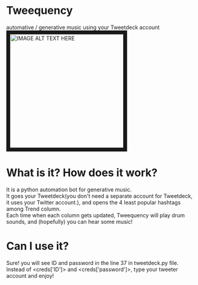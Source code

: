 # Tweequency
automative / generative music using your Tweetdeck account<br/>
<a href="http://www.youtube.com/watch?feature=player_embedded&v=ZITR63gNswE
" target="_blank"><img src="http://img.youtube.com/vi/ZITR63gNswE/0.jpg" 
alt="IMAGE ALT TEXT HERE" width="300" border="10" /></a>

# What is it? How does it work?
It is a python automation bot for generative music.<br/>
It goes your Tweetdeck(you don't need a separate account for Tweetdeck, it uses your Twitter account.), and opens the 4 least popular hashtags among Trend column.<br/>
Each time when each column gets updated, Tweequency will play drum sounds, and (hopefully) you can hear some music!


# Can I use it?
Sure! you will see ID and password in the line 37 in tweetdeck.py file.<br/> Instead of <creds['ID']> and <creds['password']>, type your tweeter account and enjoy!
